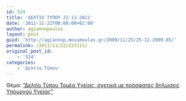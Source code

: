 ```yaml
---
id: 524
title: 'ΔΕΛΤΙΟ ΤΥΠΟΥ 22-11-2011'
date: '2011-11-22T00:00:00+02:00'
author: agiannopoulos
layout: post
guid: 'http://agiannop.mousmoulas.gr/2009/11/25/25-11-2009-85/'
permalink: /2011/11/22/221111/
original_post_id:
    - '524'
categories:
    - 'Δελτία Τύπου'
---
```


Θέμα: [“Δελτίο Τύπου Τομέα Υγείας, σχετικά με πρόσφατες δηλώσεις Υπουργού Υγείας” ](/wp-content/uploads/2009/11/22112011_dt_diloseis_ypourgou_ygeias.pdf)